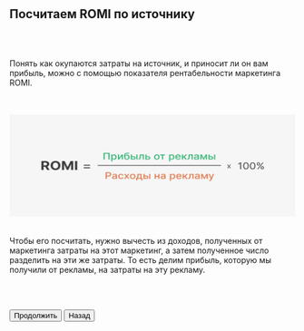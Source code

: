 <br>
<br>

## Посчитаем ROMI по источнику 

<br>
<br>

Понять как окупаются затраты на источник, и приносит ли он вам прибыль, можно с помощью показателя рентабельности маркетинга ROMI. 

<br>
<br>

<img src="ROMIImage.png" alt="" width="100%" height="180px"/>

<br>
<br>

Чтобы его посчитать, нужно вычесть из доходов, полученных от маркетинга затраты на этот маркетинг, а затем полученное число разделить на эти же затраты. То есть делим прибыль, которую мы получили от рекламы, на затраты на эту рекламу.

<br>
<br>

<button b_to="/demo/romi/step4.md" b_type="fill" b_theme="primary">Продолжить</button>
<button b_to="/demo/romi/step2.md" b_type="outline" b_theme="secondary">Назад</button>